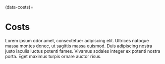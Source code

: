 (data-costs)=
# Costs

Lorem ipsum odor amet, consectetuer adipiscing elit. Ultrices natoque massa montes donec, ut sagittis massa euismod. Duis adipiscing nostra justo iaculis luctus potenti fames. Vivamus sodales integer ex potenti nostra porta. Eget maximus turpis ornare auctor risus.